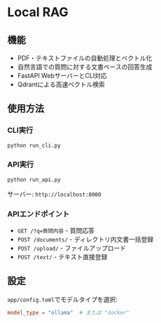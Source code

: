 # Local RAG

## 機能

- PDF・テキストファイルの自動処理とベクトル化
- 自然言語での質問に対する文書ベースの回答生成
- FastAPI WebサーバーとCLI対応
- Qdrantによる高速ベクトル検索

## 使用方法

### CLI実行

```bash
python run_cli.py
```

### API実行

```bash
python run_api.py
```

サーバー: `http://localhost:8000`

### APIエンドポイント

- `GET /?q=質問内容` - 質問応答
- `POST /documents/` - ディレクトリ内文書一括登録
- `POST /upload/` - ファイルアップロード
- `POST /text/` - テキスト直接登録

## 設定

`app/config.toml`でモデルタイプを選択:

```toml
model_type = "ollama"  # または "docker"
```
